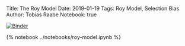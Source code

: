 Title: The Roy Model
Date: 2019-01-19
Tags: Roy Model, Selection Bias
Author: Tobias Raabe
Notebook: true

[![Binder](https://mybinder.org/badge.svg)](https://mybinder.org/v2/gh/tobiasraabe/tobiasraabe.github.io/sources?filepath=notebooks%2Froy-model.ipynb)

{% notebook ../notebooks/roy-model.ipynb %}
